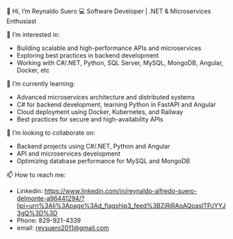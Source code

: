 👋 Hi, I’m Reynaldo Suero
💻 Software Developer | .NET & Microservices Enthusiast

👀 I’m interested in:
* Building scalable and high-performance APIs and microservices
* Exploring best practices in backend development
* Working with C#/.NET, Python, SQL Server, MySQL, MongoDB, Angular, Docker, etc
  
🌱 I’m currently learning:
* Advanced microservices architecture and distributed systems
* C# for backend development, learning Python in FastAPI and Angular
* Cloud deployment using Docker, Kubernetes, and Railway
* Best practices for secure and high-availability APIs
  
💞️ I’m looking to collaborate on:
* Backend projects using C#/.NET, Python and Angular
* API and microservices development
* Optimizing database performance for MySQL and MongoDB

📫 How to reach me: 
* Linkedin: https://www.linkedin.com/in/reynaldo-alfredo-suero-delmonte-a96441294/?lipi=urn%3Ali%3Apage%3Ad_flagship3_feed%3BZjRjRAoAQoasITPJYYJ3gQ%3D%3D
* Phone: 829-921-4339
* email: reysuero2011@gmail.com
